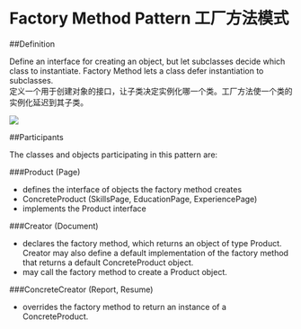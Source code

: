 # Factory Method Pattern 工厂方法模式
##Definition

Define an interface for creating an object, but let subclasses decide which class to instantiate. Factory Method lets a class defer instantiation to subclasses.
<br>定义一个用于创建对象的接口，让子类决定实例化哪一个类。工厂方法使一个类的实例化延迟到其子类。

![](https://github.com/QianMo/Unity-Design-Pattern/blob/master/UML_Picture/factory.gif)


##Participants

The classes and objects participating in this pattern are:

###Product  (Page)
* defines the interface of objects the factory method creates
* ConcreteProduct  (SkillsPage, EducationPage, ExperiencePage)
* implements the Product interface

###Creator  (Document)
* declares the factory method, which returns an object of type Product. Creator may also define a default implementation of the factory method that returns a default ConcreteProduct object.
* may call the factory method to create a Product object.

###ConcreteCreator  (Report, Resume)
* overrides the factory method to return an instance of a ConcreteProduct.

